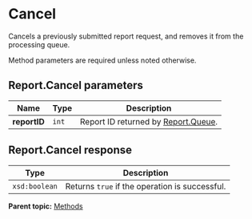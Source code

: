 # Cancel

Cancels a previously submitted report request, and removes it from the processing queue.

Method parameters are required unless noted otherwise.

## Report.Cancel parameters

|Name|Type|Description|
|----|----|-----------|
| **reportID** | `int` | Report ID returned by [Report.Queue](r_Queue.md#). |

## Report.Cancel response

|Type|Description|
|----|-----------|
| `xsd:boolean` |Returns `true` if the operation is successful.|

**Parent topic:** [Methods](../methods/methods.md)

